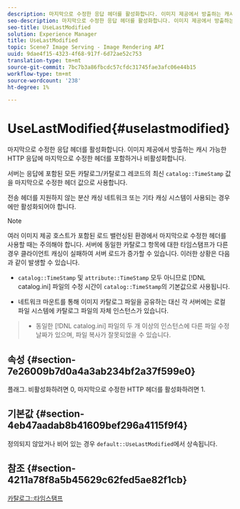 ```yaml
---
description: 마지막으로 수정한 응답 헤더를 활성화합니다. 이미지 제공에서 방출하는 캐시 가능한 HTTP 응답에 마지막으로 수정한 헤더를 포함하거나 비활성화합니다.
seo-description: 마지막으로 수정한 응답 헤더를 활성화합니다. 이미지 제공에서 방출하는 캐시 가능한 HTTP 응답에 마지막으로 수정한 헤더를 포함하거나 비활성화합니다.
seo-title: UseLastModified
solution: Experience Manager
title: UseLastModified
topic: Scene7 Image Serving - Image Rendering API
uuid: 9dae4f15-4323-4f68-917f-6d72ae52c753
translation-type: tm+mt
source-git-commit: 7bc7b3a86fbcdc57cfdc31745fae3afc06e44b15
workflow-type: tm+mt
source-wordcount: '238'
ht-degree: 1%

---
```



# UseLastModified{#uselastmodified}

마지막으로 수정한 응답 헤더를 활성화합니다. 이미지 제공에서 방출하는 캐시 가능한 HTTP 응답에 마지막으로 수정한 헤더를 포함하거나 비활성화합니다.

서버는 응답에 포함된 모든 카탈로그/카탈로그 레코드의 최신 `catalog::TimeStamp` 값을 마지막으로 수정한 헤더 값으로 사용합니다.

전송 헤더를 지원하지 않는 분산 캐싱 네트워크 또는 기타 캐싱 시스템이 사용되는 경우에만 활성화되어야 합니다.

>[!NOTE]
>
>여러 이미지 제공 호스트가 포함된 로드 밸런싱된 환경에서 마지막으로 수정한 헤더를 사용할 때는 주의해야 합니다. 서버에 동일한 카탈로그 항목에 대한 타임스탬프가 다른 경우 클라이언트 캐싱이 실패하여 서버 로드가 증가할 수 있습니다. 이러한 상황은 다음과 같이 발생할 수 있습니다.
>
>* `catalog::TimeStamp` 및 `attribute::TimeStamp` 모두 아니므로 [!DNL catalog.ini] 파일의 수정 시간이 `catalog::TimeStamp`의 기본값으로 사용됩니다.
   >
   >
* 네트워크 마운트를 통해 이미지 카탈로그 파일을 공유하는 대신 각 서버에는 로컬 파일 시스템에 카탈로그 파일의 자체 인스턴스가 있습니다.
>* 동일한 [!DNL catalog.ini] 파일의 두 개 이상의 인스턴스에 다른 파일 수정 날짜가 있으며, 파일 복사가 잘못되었을 수 있습니다.

>



## 속성 {#section-7e26009b7d0a4a3ab234bf2a37f599e0}

플래그. 비활성화하려면 0, 마지막으로 수정한 HTTP 헤더를 활성화하려면 1.

## 기본값 {#section-4eb47aadab8b41609bef296a4115f9f4}

정의되지 않았거나 비어 있는 경우 `default::UseLastModified`에서 상속됩니다.

## 참조 {#section-4211a78f8a5b45629c62fed5ae82f1cb}

[카탈로그::타임스탬프](../../../../../is-api/image-catalog/image-serving-api-ref/c-image-catalog-reference/c-image-svg-data-reference/c-image-data-reference/r-timestamp-cat.md#reference-59a27b72f4cb4a53a3baba83214c4ded)
